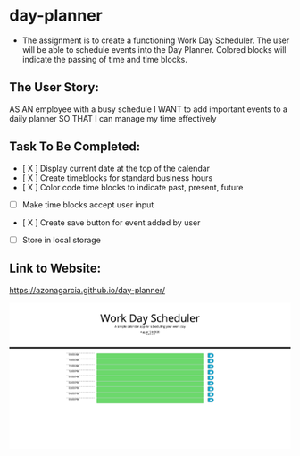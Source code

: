 # day-planner
* The assignment is to create a functioning Work Day Scheduler. The user will be able to schedule events into the Day Planner. Colored blocks will indicate the passing of time and time blocks.

## The User Story:
AS AN employee with a busy schedule
I WANT to add important events to a daily planner
SO THAT I can manage my time effectively

## Task To Be Completed:
- [ X ] Display current date at the top of the calendar
- [ X ] Create timeblocks for standard business hours
- [ X ] Color code time blocks to indicate past, present, future
- [   ] Make time blocks accept user input
- [ X ] Create save button for event added by user
- [   ] Store in local storage


## Link to Website:
https://azonagarcia.github.io/day-planner/

![day planner screenshot](https://github.com/azonagarcia/day-planner/blob/master/assets/day-planner-screenshot.png)
